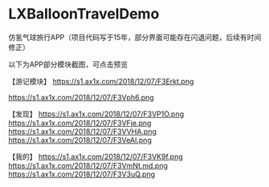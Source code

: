 # LXBalloonTravelDemo

仿氢气球旅行APP（项目代码写于15年，部分界面可能存在闪退问题，后续有时间修正）

以下为APP部分模块截图，可点击预览

【游记模块】
https://s1.ax1x.com/2018/12/07/F3Erkt.png

https://s1.ax1x.com/2018/12/07/F3Vph6.png

【发现】
https://s1.ax1x.com/2018/12/07/F3VP1O.png
https://s1.ax1x.com/2018/12/07/F3VFje.png
https://s1.ax1x.com/2018/12/07/F3VVHA.png
https://s1.ax1x.com/2018/12/07/F3VeAI.png

【我的】
https://s1.ax1x.com/2018/12/07/F3VK9f.png
https://s1.ax1x.com/2018/12/07/F3VmNt.md.png
https://s1.ax1x.com/2018/12/07/F3V3uQ.png

